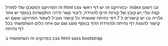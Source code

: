  זה הפרויקט המסכם שלי למודל html css
 בפרויקט זה יש דף ראשי- index ובו רשום קצת עליי,יש קובץ של קורות חיים להורדה, ליצור קשר ודרכי התקשרות 
 בנוסף יש אזור גלריה ובו יש קישורים ל 7 דפי נחיתה שעשיתי
 כל קישור מוביל לעמוד הפרויקט ששם יש קישור להצגת דף נחיתה ולהורדת הדף
 בנוסף מוצג שם עם איזה כלים השתמשתי בכל דף נחיתה 

 בפרוקיט זה השתמשתי ב css html sass bootstrap
